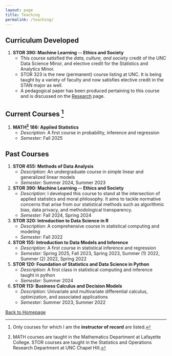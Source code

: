 ```yaml
---
layout: page
title: Teaching
permalink: /teaching/
---
```


## Curriculum Developed 
1. **STOR 390: Machine Learning -- Ethics and Society**
   - This course satisfied the *data, culture, and society* credit of the UNC Data Science Minor, and elective credit for the Statistics and Analytics Minor.
   - STOR 323 is the new (permanent) course listing at UNC.  It is being taught by a variety of faculty and now satisfies elective credit in the STAN major as well.  
   - A pedagogical paper has been produced pertaining to this course and is discussed on the [Research](research.md) page.

## Current Courses [^1]

1. **MATH[^2] 186: Applied Statistics**
   - *Description:* A first course in probability, inference and regression
   - *Semester:* Fall 2025

## Past Courses

1. **STOR 455: Methods of Data Analysis**
   - *Description:* An undergraduate course in simple linear and generalized linear models
   - *Semester:* Summer 2024, Summer 2023
2. **STOR 390: Machine Learning -- Ethics and Society**
   - *Description:* I developed this course to stand at the intersection of applied statistics and moral philosophy.  It aims to tackle normative concerns that arise from our statistical methods such as algorithmic bias, data privacy, and methodological transparency.  
   - *Semester:* Fall 2024, Spring 2024
3. **STOR 320: Introduction to Data Science in R**
   - *Description:* A comprehensive course in statistical computing and modeling
   - *Semester:* Fall 2022    
4. **STOR 155: Introduction to Data Models and Inference**
   - *Description:* A first course in statistical inference and regression
   - *Semester:* Spring 2025, Fall 2023, Spring 2023, Summer (1) 2022, Summer (2) 2022, Spring 2022
5. **STOR 120: Foundation of Statistics and Data Science in Python**
   - *Description:* A first class in statistical computing and inference taught in python
   - *Semester:* Summer 2024
6. **STOR 113: Business Calculus and Decision Models**
   - *Description:* Univariate and multivariate differential calculus, optimization, and associated applications
   - *Semester:* Summer 2023, Summer 2022


[^1]: Only courses for which I am the **instructor of record** are listed.
[^2]: MATH courses are taught in the Mathematics Department at Lafayette College.  STOR courses are taught in the Statistics and Operations Research Department at UNC Chapel Hill. 
  
[Back to Homepage](index.md)
   
